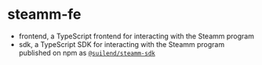 # steamm-fe

- frontend, a TypeScript frontend for interacting with the Steamm program
- sdk, a TypeScript SDK for interacting with the Steamm program published on npm as [`@suilend/steamm-sdk`](https://www.npmjs.com/package/@suilend/steamm-sdk)
